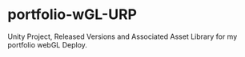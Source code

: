 # portfolio-wGL-URP
Unity Project, Released Versions and Associated Asset Library for my portfolio webGL Deploy.
